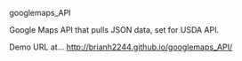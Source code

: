 googlemaps_API

Google Maps API that pulls JSON data, set for USDA API.

Demo URL at... http://brianh2244.github.io/googlemaps_API/